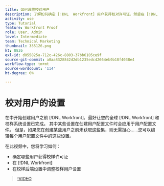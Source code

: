 ```yaml
---
title: 如何设置校对用户
description: 了解如何确定 [!DNL  Workfront] 用户获得校对许可证，然后在 [!DNL Workfront] 和后端设置。
activity: use
type: Tutorial
feature: Workfront Proof
role: User, Admin
level: Intermediate
team: Technical Marketing
thumbnail: 335126.png
kt: 8826
exl-id: d055825a-712c-426c-8803-37bb6105ce9f
source-git-commit: a0aa8328842d2db1235edc42664eb0b18f4038e4
workflow-type: tm+mt
source-wordcount: '114'
ht-degree: 0%

---
```


# 校对用户的设置

在中开始创建用户之前 [!DNL  Workfront]，最好让您的全球 [!DNL Workfront] 和校样系统设置已完成。 其中某些设置在创建用户配置文件时会应用于用户配置文件。 但是，如果您在创建某些用户之前未获取这些集，则无需担心……您可以编辑每个用户配置文件中的这些设置。


在此视频中，您将学习如何：

* 确定哪些用户获得校样许可证
* 在 [!DNL  Workfront]
* 在校样后端设置中调整校样用户设置

>[!VIDEO](https://video.tv.adobe.com/v/335126/?quality=12)

<!--
Lean More URLs
-->
